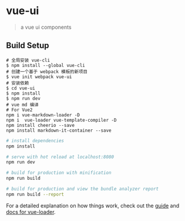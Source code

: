 # vue-ui

> a vue ui components

## Build Setup

```
# 全局安装 vue-cli
$ npm install --global vue-cli
# 创建一个基于 webpack 模板的新项目
$ vue init webpack vue-ui
# 安装依赖
$ cd vue-ui
$ npm install
$ npm run dev
# vue md 编译
# For Vue2
npm i vue-markdown-loader -D
npm i  vue-loader vue-template-compiler -D
npm install cheerio --save
npm install markdown-it-container --save
```

``` bash
# install dependencies
npm install

# serve with hot reload at localhost:8080
npm run dev

# build for production with minification
npm run build

# build for production and view the bundle analyzer report
npm run build --report
```

For a detailed explanation on how things work, check out the [guide](http://vuejs-templates.github.io/webpack/) and [docs for vue-loader](http://vuejs.github.io/vue-loader).
